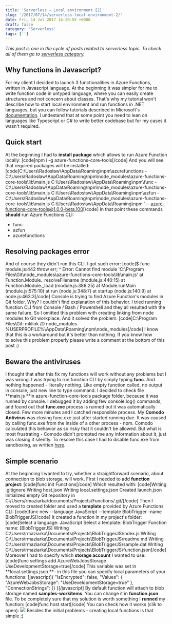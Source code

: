 ```yaml
---
title: 'Serverless – Local environment [2]'
slug: '/2017/07/14/serverless-local-environment-2/'
date: Fri, 14 Jul 2017 14:20:55 +0000
draft: false
category: 'Serverless'
tags: ['']
---
```


_This post is one in the cycle of posts related to serverless topic. To check all of them go to [serverless category](http://radblog.pl/en/category/serverless/)._

Why functions in Javascript?
----------------------------

For my client I decided to launch 3 functionalities in Azure Functions, written in Javascript language. At the beginning it was simpler for me to write function code in untyped language, where you can easily create structures and not concern about classes. That's why my tutorial won't describe how to start local environment and run functions in .NET languages, but you can follow tutorials described in Microsoft's [documentation](https://docs.microsoft.com/en-us/azure/azure-functions/functions-develop-vs). I undestand that at some point you need to lean on languages like Typescript or C# to write better codebase but for my cases it wasn't required.

Quick start
-----------

At the beginning I had to **install package** which allows to run Azure Function locally: \[code\]npm i -g azure-functions-core-tools\[/code\] And you will see that required packages will be installed: \[code\]C:\\Users\\Radosław\\AppData\\Roaming\\npm\\azurefunctions - C:\\Users\\Radosław\\AppData\\Roaming\\npm\\node\_modules\\azure-functions-core-tools\\lib\\main.js C:\\Users\\Radosław\\AppData\\Roaming\\npm\\func - C:\\Users\\Radosław\\AppData\\Roaming\\npm\\node\_modules\\azure-functions-core-tools\\lib\\main.js C:\\Users\\Radosław\\AppData\\Roaming\\npm\\azfun - C:\\Users\\Radosław\\AppData\\Roaming\\npm\\node\_modules\\azure-functions-core-tools\\lib\\main.js C:\\Users\\Radosław\\AppData\\Roaming\\npm \`-- azure-functions-core-tools@1.0.0-beta.100\[/code\] In that point these commands **should** run Azure Functions CLI:

*   func
*   azfun
*   azurefunctions

Resolving packages error
------------------------

And of course they didn't run this CLI. I got such error: \[code\]$ func module.js:442 throw err; ^ Error: Cannot find module 'C:\\Program Files\\Git\\node\_modules\\azure-functions-core-tools\\lib\\main.js' at Function.Module.\_resolveFilename (module.js:440:15) at Function.Module.\_load (module.js:388:25) at Module.runMain (module.js:575:10) at run (node.js:348:7) at startup (node.js:140:9) at node.js:463:3\[/code\] Console is trying to find Azure Function's modules in Git folder. Why? I couldn't find explanation of this behavior. I tried running function CLI from Console / Bash / Powershell and they all resulted with the same failure. So I omitted this problem with creating linking from node modules to Git workplace. And it solved the problem: \[code\]C:\\Program Files\\Git: mklink /D node\_modules %USERPROFILE%\\AppData\\Roaming\\npm\\node\_modules\[/code\] I know that this is a workaround but it's better than nothing. If you know how to solve this problem properly please write a comment at the bottom of this post :)

Beware the antiviruses
----------------------

I thought that after this fix my functions will work without any problems but I was wrong. I was trying to run function CLI by simply typing **func**. And nothing happened - literally nothing. Like empty function called, no output in console, just new line to type command. I decided to check file **main.js **in azure-function-core-tools package folder, because it was runned by console. I debugged it by adding few console.log() commands, and found out that **func.exe** process is runned but it was automatically closed. Few more minutes and I catched responsible process. My **Comodo Antivirus** was closing func.exe just after started running due. It was caused by calling func.exe from the inside of a other process - npm. Comodo calculated this behavior as so risky that it couldn't be allowed. But what is most frustrating - Comodo didn't prompted me any information about it, just was closing it silently. To resolve this case I had to disable func.exe from sandboxing, as written [here](https://help.comodo.com/topic-72-1-623-7666-.html).

Simple scenario
---------------

At the beginning I wanted to try, whether a straightforward scenario, about connection to blob storage, will work. First I needed to add **function project**: \[code\]func init Functions\[/code\] Which resulted with: \[code\]Writing .gitignore Writing host.json Writing local.settings.json Created launch.json Initialized empty Git repository in C:/Users/rmaziarka/documents/Projects/Functions/.git/\[/code\] Then I moved to created folder and used a **template** provided by Azure Functions CLI: \[code\]func new --language JavaScript --template BlobTrigger -name BlobTriggerJS\[/code\] It created a function in my project's folder: \[code\]Select a language: JavaScript Select a template: BlobTrigger Function name: \[BlobTriggerJS\] Writing C:\\Users\\rmaziarka\\Documents\\Projects\\BlobTriggerJS\\index.js Writing C:\\Users\\rmaziarka\\Documents\\Projects\\BlobTriggerJS\\readme.md Writing C:\\Users\\rmaziarka\\Documents\\Projects\\BlobTriggerJS\\sample.dat Writing C:\\Users\\rmaziarka\\Documents\\Projects\\BlobTriggerJS\\function.json\[/code\] Moreover I had to specify which **storage account** I wanted to use: \[code\]func settings add AzureWebJobsStorage UseDevelopmentStorage=true\[/code\] This variable was set in **local.settings.json **\- in this file you can specify local parameters of your functions: \[javascript\]{ "IsEncrypted": false, "Values": { "AzureWebJobsStorage": "UseDevelopmentStorage=true" }, "ConnectionStrings": {} }\[/javascript\] By default function will attach to blob storage named **samples-workitems**. You can change it in **function.json** file. To be completely sure that my solution is worth something I **runned** my function: \[code\]func host start\[/code\] You can check how it works (clik to open): [![](http://radblog.pl/wp-content/uploads/2017/07/rT0NWJa.gif)](http://radblog.pl/wp-content/uploads/2017/07/rT0NWJa.gif) Besides the initial problems - creating local functions is that simple ;)